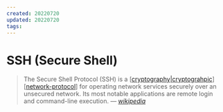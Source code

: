 ```yaml
---
created: 20220720
updated: 20220720
tags:
---
```


# SSH (Secure Shell)

> The Secure Shell Protocol (SSH) is a [[cryptography|cryptograhpic]] [[network-protocol]] for operating network services securely over an unsecured network. Its most notable applications are remote login and command-line execution.
> &mdash; <cite>[wikipedia][1]</cite>

[1]: https://en.wikipedia.org/wiki/Secure_Shell

[//begin]: # "Autogenerated link references for markdown compatibility"
[cryptography|cryptograhpic]: cryptography "Cryptography"
[network-protocol]: network-protocol "Network Protocol"
[//end]: # "Autogenerated link references"
